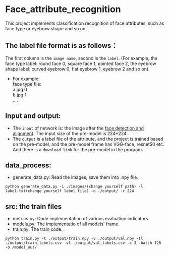 # Face_attribute_recognition
This project implements classification recognition of face attributes, such as face type or eyebrow shape and so on.
## The label file format is as follows：
The first column is the `image name`, second is the `label`. (For example, the face type label: round face 0, square face 1, pointed face 2,  the eyebrow shape label: curved eyebrow 0, flat eyebrow 1, eyebrow 2 and so on).
  * For example:\
  face type file:\
  a.jpg 0 \
  b.jpg 1 \
  ....

## Input and output:
* The `input` of network is: the image after the [face detection and alignment](https://github.com/meteor518/Face_detection_alignment). The input size of the pre-model is 224*224.
* The `output` is a label file of the attribute, and the project is trained based on the pre-model, and the pre-model frame has VGG-face, resnet50 etc. And there is a `download link` for the pre-model in the program.

## data_process:
* generate_data.py: Read the images, save them into .npy file. 
```shell
python generate_data.py -i ./images/(change yourself path) -l label.txt(change yourself label file) -o ./output/ -r 224
```

## src: the train files
* metrics.py: Code implementation of various evaluation indicators.
* models.py: The implementatio of all models' frame.
* train.py: The train code. 
```shell
python train.py -t ./output/train.npy -v ./output/val.npy -tl ./output/train_labels.csv -vl ./output/val_labels.csv -c 3 -batch 128 -o /model_out/
```
